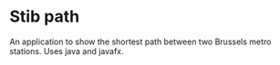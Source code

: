 # Stib path

 An application to show the shortest path between two Brussels metro stations. Uses java and javafx.

